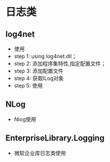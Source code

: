 ﻿
# 日志类

## log4net

- 使用
- step 1: using log4net.dll；
- step 2: 添加程序集特性,指定配置文件；
- step 3: 添加配置文件
- step 4: 获取ILog对象
- step 5: 使用

## NLog

- Nlog使用

## EnterpriseLibrary.Logging

- 微软企业库日志类使用